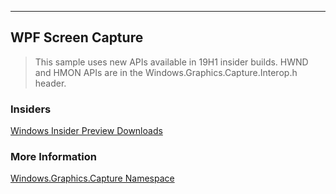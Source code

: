 ----
## WPF Screen Capture


>This sample uses new APIs available in 19H1 insider builds.
HWND and HMON APIs are in the Windows.Graphics.Capture.Interop.h header.

### Insiders

[Windows Insider Preview Downloads](https://www.microsoft.com/en-us/software-download/windowsinsiderpreviewSDK)

### More Information

[Windows.Graphics.Capture Namespace](https://docs.microsoft.com/uwp/api/windows.graphics.capture)
